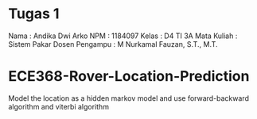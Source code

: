 # Tugas 1
Nama : Andika Dwi Arko
NPM : 1184097
Kelas : D4 TI 3A
Mata Kuliah : Sistem Pakar
Dosen Pengampu : M Nurkamal Fauzan, S.T., M.T. 

# ECE368-Rover-Location-Prediction
Model the location as a hidden markov model and use forward-backward algorithm and viterbi algorithm
